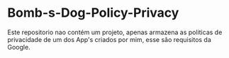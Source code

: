 # Bomb-s-Dog-Policy-Privacy
Este repositorio nao contém um projeto, apenas armazena as politicas de privacidade de um dos App's criados por mim, esse são requisitos da Google.

